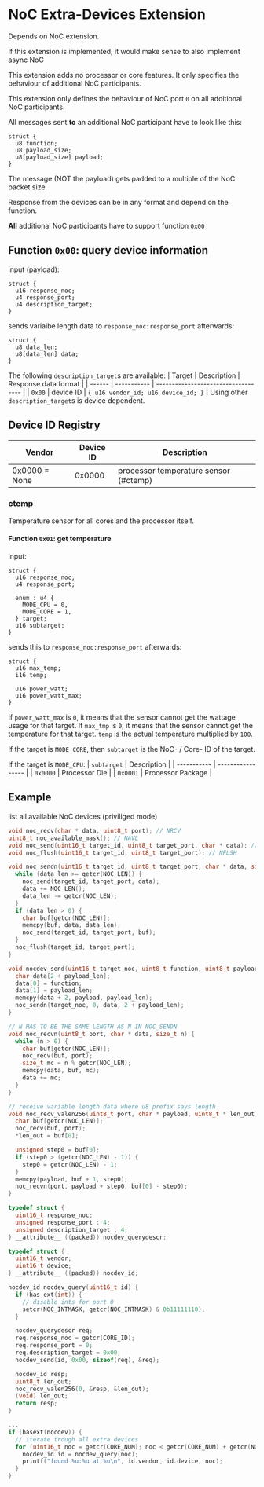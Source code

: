 # NoC Extra-Devices Extension
Depends on NoC extension.

If this extension is implemented, it would make sense to also implement async NoC

This extension adds no processor or core features. It only specifies the behaviour of additional NoC participants.

This extension only defines the behaviour of NoC port `0` on all additional NoC participants.

All messages sent **to** an additional NoC participant have to look like this:
```
struct {
  u8 function;
  u8 payload_size;
  u8[payload_size] payload;
}
```
The message (NOT the payload) gets padded to a multiple of the NoC packet size.

Response from the devices can be in any format and depend on the function.

**All** additional NoC participants have to support function `0x00`

## Function `0x00`: query device information
input (payload):
```
struct {
  u16 response_noc;
  u4 response_port;
  u4 description_target;
}
```
sends varialbe length data to `response_noc:response_port` afterwards:
```
struct {
  u8 data_len;
  u8[data_len] data;
}
```

The following `description_target`s are available:
| Target | Description | Response data format                |
| ------ | ----------- | ----------------------------------- |
| `0x00` | device ID   | `{ u16 vendor_id; u16 device_id; }` |
Using other `description_target`s is device dependent.

## Device ID Registry
| Vendor        | Device ID | Description                           |
| ------------- | --------- | ------------------------------------- |
| 0x0000 = None | 0x0000    | processor temperature sensor (#ctemp) |

### ctemp
Temperature sensor for all cores and the processor itself.

#### Function `0x01`: get temperature
input:
```
struct {
  u16 response_noc;
  u4 response_port;

  enum : u4 {
    MODE_CPU = 0,
    MODE_CORE = 1,
  } target;
  u16 subtarget;
}
```

sends this to `response_noc:response_port` afterwards:
```
struct {
  u16 max_temp;
  i16 temp;

  u16 power_watt;
  u16 power_watt_max;
}
```
If `power_watt_max` is `0`, it means that the sensor cannot get the wattage usage for that target.
If `max_tmp` is `0`, it means that the sensor cannot get the temperature for that target.
`temp` is the actual temperature multiplied by `100`.

If the target is `MODE_CORE`, then `subtarget` is the NoC- / Core- ID of the target.

If the target is `MODE_CPU`:
| `subtarget` | Description       |
| ----------- | ----------------- |
| `0x0000`    | Processor Die     |
| `0x0001`    | Processor Package |

## Example
list all available NoC devices (priviliged mode)
```c
void noc_recv(char * data, uint8_t port); // NRCV
uint8_t noc_available_mask(); // NAVL
void noc_send(uint16_t target_id, uint8_t target_port, char * data); // NSND
void noc_flush(uint16_t target_id, uint8_t target_port); // NFLSH

void noc_sendn(uint16_t target_id, uint8_t target_port, char * data, size_t data_len) {
  while (data_len >= getcr(NOC_LEN)) {
    noc_send(target_id, target_port, data);
    data += NOC_LEN();
    data_len -= getcr(NOC_LEN);
  }
  if (data_len > 0) {
    char buf[getcr(NOC_LEN)];
    memcpy(buf, data, data_len);
    noc_send(target_id, target_port, buf);
  }
  noc_flush(target_id, target_port);
}

void nocdev_send(uint16_t target_noc, uint8_t function, uint8_t payload_len, char * payload) {
  char data[2 + payload_len];
  data[0] = function;
  data[1] = payload_len;
  memcpy(data + 2, payload, payload_len);
  noc_sendn(target_noc, 0, data, 2 + payload_len);
}

// N HAS TO BE THE SAME LENGTH AS N IN NOC_SENDN
void noc_recvn(uint8_t port, char * data, size_t n) {
  while (n > 0) {
    char buf[getcr(NOC_LEN)];
    noc_recv(buf, port);
    size_t mc = n % getcr(NOC_LEN);
    memcpy(data, buf, mc);
    data += mc;
  }
}

// receive variable length data where u8 prefix says length
void noc_recv_valen256(uint8_t port, char * payload, uint8_t * len_out) {
  char buf[getcr(NOC_LEN)];
  noc_recv(buf, port);
  *len_out = buf[0];

  unsigned step0 = buf[0];
  if (step0 > (getcr(NOC_LEN) - 1)) {
    step0 = getcr(NOC_LEN) - 1;
  }
  memcpy(payload, buf + 1, step0);
  noc_recvn(port, payload + step0, buf[0] - step0);
}

typedef struct {
  uint16_t response_noc;
  unsigned response_port : 4;
  unsigned description_target : 4;
} __attribute__ ((packed)) nocdev_querydescr;

typedef struct {
  uint16_t vendor;
  uint16_t device;
} __attribute__ ((packed)) nocdev_id;

nocdev_id nocdev_query(uint16_t id) {
  if (has_ext(int)) {
    // disable ints for port 0
    setcr(NOC_INTMASK, getcr(NOC_INTMASK) & 0b11111110);
  }

  nocdev_querydescr req;
  req.response_noc = getcr(CORE_ID);
  req.response_port = 0;
  req.description_target = 0x00;
  nocdev_send(id, 0x00, sizeof(req), &req);

  nocdev_id resp;
  uint8_t len_out;
  noc_recv_valen256(0, &resp, &len_out);
  (void) len_out;
  return resp;
}

...
if (hasext(nocdev)) {
  // iterate trough all extra devices
  for (uint16_t noc = getcr(CORE_NUM); noc < getcr(CORE_NUM) + getcr(NOC_EXTRA); noc ++) {
    nocdev_id id = nocdev_query(noc);
    printf("found %u:%u at %u\n", id.vendor, id.device, noc);
  }
}
```

